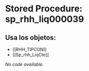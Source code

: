 # Stored Procedure: sp_rhh_liq000039

## Usa los objetos:
- [[RHH_TIPCON]]
- [[Sp_rhh_LiqCte]]

*No code available.*
